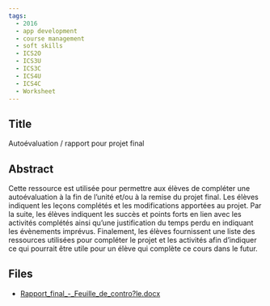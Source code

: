 ```yaml
---
tags:
  - 2016
  - app development
  - course management
  - soft skills
  - ICS2O
  - ICS3U
  - ICS3C
  - ICS4U
  - ICS4C
  - Worksheet
---
```

    
## Title

Autoévaluation / rapport pour projet final

## Abstract

Cette ressource est utilisée pour permettre aux élèves de compléter une autoévaluation à la fin de l’unité et/ou à la remise du projet final.  Les élèves indiquent les leçons complétés et les modifications apportées au projet.  Par la suite, les élèves indiquent les succès et points forts en lien avec les activités complétés ainsi qu’une justification du temps perdu en indiquant les évènements imprévus.  Finalement, les élèves fournissent une liste des ressources utilisées pour compléter le projet et les activités afin d’indiquer ce qui pourrait être utile pour un élève qui complète ce cours dans le futur.

## Files

- [Rapport_final_-_Feuille_de_contro?le.docx](resources/2016/Patrick_Burchat/Rapport_final_-_Feuille_de_contro?le.docx)
